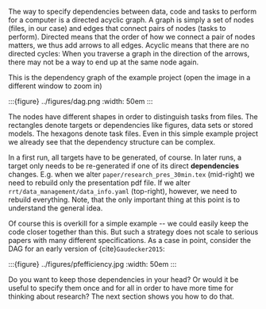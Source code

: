 The way to specify dependencies between data, code and tasks to perform for a
computer is a directed acyclic graph. A graph is simply a set of nodes (files,
in our case) and edges that connect pairs of nodes (tasks to perform). Directed
means that the order of how we connect a pair of nodes matters, we thus add
arrows to all edges. Acyclic means that there are no directed cycles: When you
traverse a graph in the direction of the arrows, there may not be a way to end
up at the same node again.

This is the dependency graph of the example project (open the image in a different
window to zoom in)

:::{figure} ../figures/dag.png
:width: 50em
:::

The nodes have different shapes in order to distinguish tasks from files. The rectangles
denote targets or dependencies like figures, data sets or stored models. The hexagons
denote task files. Even in this simple example project we already see that the
dependency structure can be complex.

In a first run, all targets have to be generated, of course. In later runs, a target
only needs to be re-generated if one of its direct **dependencies** changes. E.g. when
we alter `paper/research_pres_30min.tex` (mid-right) we need to rebuild only the
presentation pdf file. If we alter `rrt/data_management/data_info.yaml` (top-right),
however, we need to rebuild everything. Note, that the only important thing at this
point is to understand the general idea.

Of course this is overkill for a simple example -- we could easily keep the code closer
together than this. But such a strategy does not scale to serious papers with many
different specifications. As a case in point, consider the DAG for an early version of
{cite}`Gaudecker2015`:

:::{figure} ../figures/pfefficiency.jpg
:width: 50em
:::

Do you want to keep those dependencies in your head? Or would it be useful to
specify them once and for all in order to have more time for thinking about
research? The next section shows you how to do that.
